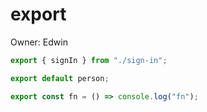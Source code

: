 # export

Owner: Edwin

```jsx
export { signIn } from "./sign-in";

export default person;

export const fn = () => console.log("fn");
```